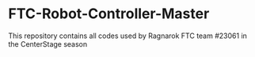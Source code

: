 # FTC-Robot-Controller-Master
This repository contains all codes used by Ragnarok FTC team #23061 in the CenterStage season
